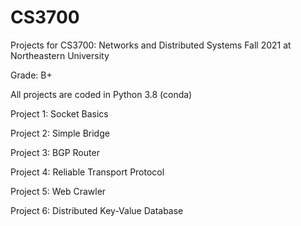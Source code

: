 # CS3700
Projects for CS3700: Networks and Distributed Systems Fall 2021 at Northeastern University

Grade: B+

All projects are coded in Python 3.8 (conda)

Project 1: Socket Basics

Project 2: Simple Bridge

Project 3: BGP Router

Project 4: Reliable Transport Protocol

Project 5: Web Crawler

Project 6: Distributed Key-Value Database
